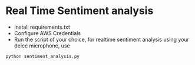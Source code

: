 # Real Time Sentiment analysis
 - Install requirements.txt
 - Configure AWS Credentials
 - Run the script of your choice, for realtime sentiment analysis using your deice microphone, use
 ```python´
python sentiment_analysis.py
```
